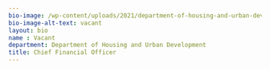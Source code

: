```yaml
---
bio-image: /wp-content/uploads/2021/department-of-housing-and-urban-development.png
bio-image-alt-text: vacant
layout: bio
name : Vacant
department: Department of Housing and Urban Development
title: Chief Financial Officer
---
```


